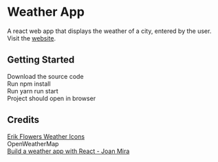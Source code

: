 # Weather App

A react web app that displays the weather of a city, entered by the user. Visit the [website](https://anika-sharma.github.io/weather-app/).

## Getting Started
Download the source code <br />
Run npm install <br />
Run yarn run start <br />
Project should open in browser <br />

## Credits
[Erik Flowers Weather Icons](http://erikflowers.github.io/weather-icons/) <br />
OpenWeatherMap <br />
[Build a weather app with React - Joan Mira](http://joanmira.com/tutorial-build-a-weather-app-with-react/) <br />
